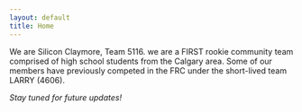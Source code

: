 ```yaml
---
layout: default
title: Home
---
```

We are Silicon Claymore, Team 5116. we are a FIRST rookie community team comprised of high school students from the Calgary area. Some of our members have previously competed in the FRC under the short-lived team LARRY (4606).

*Stay tuned for future updates!*
